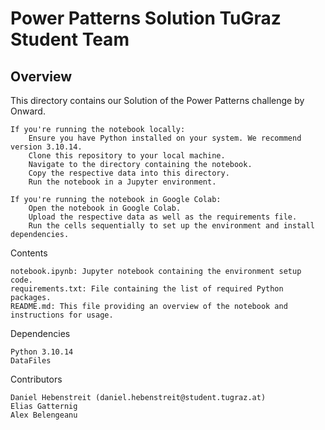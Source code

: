 # Power Patterns Solution TuGraz Student Team
## Overview

This directory contains our Solution of the Power Patterns challenge by Onward.

    If you're running the notebook locally:
        Ensure you have Python installed on your system. We recommend version 3.10.14.
        Clone this repository to your local machine.
        Navigate to the directory containing the notebook.
        Copy the respective data into this directory.
        Run the notebook in a Jupyter environment.

    If you're running the notebook in Google Colab:
        Open the notebook in Google Colab.
        Upload the respective data as well as the requirements file.
        Run the cells sequentially to set up the environment and install dependencies.

Contents

    notebook.ipynb: Jupyter notebook containing the environment setup code.
    requirements.txt: File containing the list of required Python packages.
    README.md: This file providing an overview of the notebook and instructions for usage.

Dependencies

    Python 3.10.14
    DataFiles

Contributors

    Daniel Hebenstreit (daniel.hebenstreit@student.tugraz.at)
    Elias Gatternig
    Alex Belengeanu